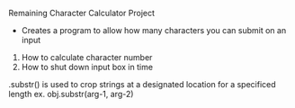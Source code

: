 Remaining Character Calculator Project

- Creates a program to allow how many characters you can submit on an input

1. How to calculate character number
2. How to shut down input box in time

.substr() is used to crop strings at a designated location for a specificed length
ex. obj.substr(arg-1, arg-2)